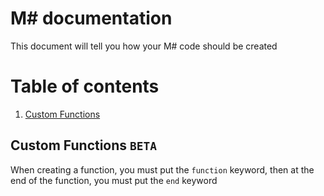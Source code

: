 ﻿# M# documentation
This document will tell you how your M# code should be created
# Table of contents
1. [Custom Functions](Custom_Functions_BETA_)

## Custom Functions `BETA` <a name="Custom_Functions_BETA_"></a>
When creating a function, you must put the `function` keyword, then at the end of the function, you must put the `end` keyword